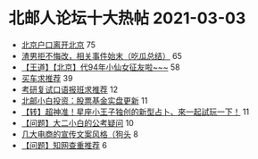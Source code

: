 # 北邮人论坛十大热帖 2021-03-03

- [北京户口离开北京](https://bbs.byr.cn/article/WorkLife/1162619) 75
- [渣男拒不悔改，相关事件始末（吃瓜总结）](https://bbs.byr.cn/article/Feeling/3165725) 65
- [【王道】【北京】代94年小仙女征友啦~~~](https://bbs.byr.cn/article/Friends/1987120) 58
- [买车求推荐](https://bbs.byr.cn/article/Talking/6260117) 39
- [考研复试口语报班求推荐](https://bbs.byr.cn/article/AimGraduate/1202134) 12
- [北邮小白投资：股票基金实盘更新](https://bbs.byr.cn/article/Financial/79973) 11
- [【转】超神准！星座小王子独创的新型占卜、來一起試玩一下！](https://bbs.byr.cn/article/Constellations/326533) 11
- [【问题】大二小白的公考疑问](https://bbs.byr.cn/article/CivilServant/46216) 10
- [几大电商的宣传文案风格（狗头](https://bbs.byr.cn/article/Picture/3282543) 8
- [【问题】知网查重推荐](https://bbs.byr.cn/article/Paper/43372) 6


